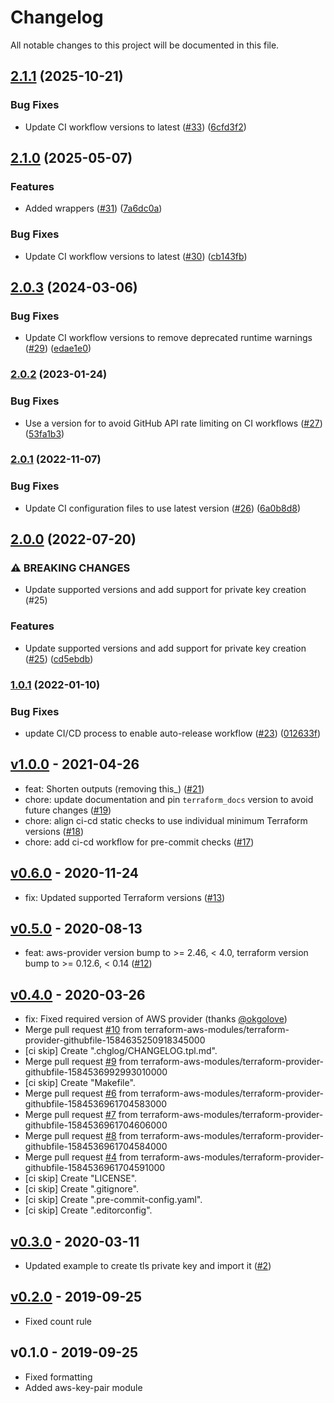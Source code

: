 # Changelog

All notable changes to this project will be documented in this file.

## [2.1.1](https://github.com/terraform-aws-modules/terraform-aws-key-pair/compare/v2.1.0...v2.1.1) (2025-10-21)

### Bug Fixes

* Update CI workflow versions to latest ([#33](https://github.com/terraform-aws-modules/terraform-aws-key-pair/issues/33)) ([6cfd3f2](https://github.com/terraform-aws-modules/terraform-aws-key-pair/commit/6cfd3f2ba0c4c2b1c6bc2400623abfdd4f450587))

## [2.1.0](https://github.com/terraform-aws-modules/terraform-aws-key-pair/compare/v2.0.3...v2.1.0) (2025-05-07)


### Features

* Added wrappers ([#31](https://github.com/terraform-aws-modules/terraform-aws-key-pair/issues/31)) ([7a6dc0a](https://github.com/terraform-aws-modules/terraform-aws-key-pair/commit/7a6dc0a22ba755f4d2eb053003d03a989408ebc4))


### Bug Fixes

* Update CI workflow versions to latest ([#30](https://github.com/terraform-aws-modules/terraform-aws-key-pair/issues/30)) ([cb143fb](https://github.com/terraform-aws-modules/terraform-aws-key-pair/commit/cb143fb0d5341b974926a678a0b6e3a75d0afc06))

## [2.0.3](https://github.com/terraform-aws-modules/terraform-aws-key-pair/compare/v2.0.2...v2.0.3) (2024-03-06)


### Bug Fixes

* Update CI workflow versions to remove deprecated runtime warnings ([#29](https://github.com/terraform-aws-modules/terraform-aws-key-pair/issues/29)) ([edae1e0](https://github.com/terraform-aws-modules/terraform-aws-key-pair/commit/edae1e02e30511eca64167c7e057679a2632f159))

### [2.0.2](https://github.com/terraform-aws-modules/terraform-aws-key-pair/compare/v2.0.1...v2.0.2) (2023-01-24)


### Bug Fixes

* Use a version for  to avoid GitHub API rate limiting on CI workflows ([#27](https://github.com/terraform-aws-modules/terraform-aws-key-pair/issues/27)) ([53fa1b3](https://github.com/terraform-aws-modules/terraform-aws-key-pair/commit/53fa1b341d257d250ccbe0ce2e2eda1bba6bd721))

### [2.0.1](https://github.com/terraform-aws-modules/terraform-aws-key-pair/compare/v2.0.0...v2.0.1) (2022-11-07)


### Bug Fixes

* Update CI configuration files to use latest version ([#26](https://github.com/terraform-aws-modules/terraform-aws-key-pair/issues/26)) ([6a0b8d8](https://github.com/terraform-aws-modules/terraform-aws-key-pair/commit/6a0b8d837ac40c56920b3e86dda943956955ff51))

## [2.0.0](https://github.com/terraform-aws-modules/terraform-aws-key-pair/compare/v1.0.1...v2.0.0) (2022-07-20)


### ⚠ BREAKING CHANGES

* Update supported versions and add support for private key creation (#25)

### Features

* Update supported versions and add support for private key creation ([#25](https://github.com/terraform-aws-modules/terraform-aws-key-pair/issues/25)) ([cd5ebdb](https://github.com/terraform-aws-modules/terraform-aws-key-pair/commit/cd5ebdb6235c7ffcbe04b595afb9be267f607890))

### [1.0.1](https://github.com/terraform-aws-modules/terraform-aws-key-pair/compare/v1.0.0...v1.0.1) (2022-01-10)


### Bug Fixes

* update CI/CD process to enable auto-release workflow ([#23](https://github.com/terraform-aws-modules/terraform-aws-key-pair/issues/23)) ([012633f](https://github.com/terraform-aws-modules/terraform-aws-key-pair/commit/012633f303ac41efc186bb4c2258eadfd600ab0a))

<a name="v1.0.0"></a>
## [v1.0.0] - 2021-04-26

- feat: Shorten outputs (removing this_) ([#21](https://github.com/terraform-aws-modules/terraform-aws-key-pair/issues/21))
- chore: update documentation and pin `terraform_docs` version to avoid future changes ([#19](https://github.com/terraform-aws-modules/terraform-aws-key-pair/issues/19))
- chore: align ci-cd static checks to use individual minimum Terraform versions ([#18](https://github.com/terraform-aws-modules/terraform-aws-key-pair/issues/18))
- chore: add ci-cd workflow for pre-commit checks ([#17](https://github.com/terraform-aws-modules/terraform-aws-key-pair/issues/17))


<a name="v0.6.0"></a>
## [v0.6.0] - 2020-11-24

- fix: Updated supported Terraform versions ([#13](https://github.com/terraform-aws-modules/terraform-aws-key-pair/issues/13))


<a name="v0.5.0"></a>
## [v0.5.0] - 2020-08-13

- feat: aws-provider version bump to >= 2.46, < 4.0, terraform version bump to >= 0.12.6, < 0.14 ([#12](https://github.com/terraform-aws-modules/terraform-aws-key-pair/issues/12))


<a name="v0.4.0"></a>
## [v0.4.0] - 2020-03-26

- fix: Fixed required version of AWS provider (thanks [@okgolove](https://github.com/okgolove))
- Merge pull request [#10](https://github.com/terraform-aws-modules/terraform-aws-key-pair/issues/10) from terraform-aws-modules/terraform-provider-githubfile-1584635250918345000
- [ci skip] Create ".chglog/CHANGELOG.tpl.md".
- Merge pull request [#9](https://github.com/terraform-aws-modules/terraform-aws-key-pair/issues/9) from terraform-aws-modules/terraform-provider-githubfile-1584536992993010000
- [ci skip] Create "Makefile".
- Merge pull request [#6](https://github.com/terraform-aws-modules/terraform-aws-key-pair/issues/6) from terraform-aws-modules/terraform-provider-githubfile-1584536961704583000
- Merge pull request [#7](https://github.com/terraform-aws-modules/terraform-aws-key-pair/issues/7) from terraform-aws-modules/terraform-provider-githubfile-1584536961704606000
- Merge pull request [#8](https://github.com/terraform-aws-modules/terraform-aws-key-pair/issues/8) from terraform-aws-modules/terraform-provider-githubfile-1584536961704584000
- Merge pull request [#4](https://github.com/terraform-aws-modules/terraform-aws-key-pair/issues/4) from terraform-aws-modules/terraform-provider-githubfile-1584536961704591000
- [ci skip] Create "LICENSE".
- [ci skip] Create ".gitignore".
- [ci skip] Create ".pre-commit-config.yaml".
- [ci skip] Create ".editorconfig".


<a name="v0.3.0"></a>
## [v0.3.0] - 2020-03-11

- Updated example to create tls private key and import it ([#2](https://github.com/terraform-aws-modules/terraform-aws-key-pair/issues/2))


<a name="v0.2.0"></a>
## [v0.2.0] - 2019-09-25

- Fixed count rule


<a name="v0.1.0"></a>
## v0.1.0 - 2019-09-25

- Fixed formatting
- Added aws-key-pair module


[Unreleased]: https://github.com/terraform-aws-modules/terraform-aws-key-pair/compare/v1.0.0...HEAD
[v1.0.0]: https://github.com/terraform-aws-modules/terraform-aws-key-pair/compare/v0.6.0...v1.0.0
[v0.6.0]: https://github.com/terraform-aws-modules/terraform-aws-key-pair/compare/v0.5.0...v0.6.0
[v0.5.0]: https://github.com/terraform-aws-modules/terraform-aws-key-pair/compare/v0.4.0...v0.5.0
[v0.4.0]: https://github.com/terraform-aws-modules/terraform-aws-key-pair/compare/v0.3.0...v0.4.0
[v0.3.0]: https://github.com/terraform-aws-modules/terraform-aws-key-pair/compare/v0.2.0...v0.3.0
[v0.2.0]: https://github.com/terraform-aws-modules/terraform-aws-key-pair/compare/v0.1.0...v0.2.0
